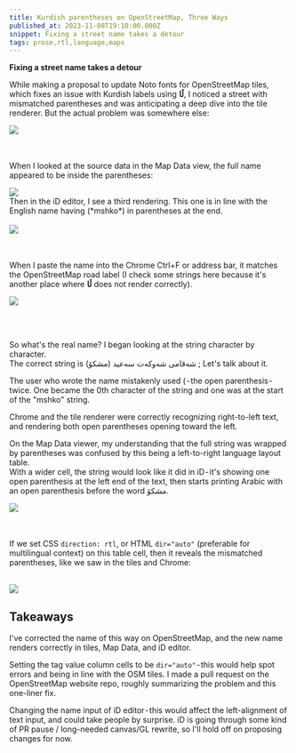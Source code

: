 ```yaml
---
title: Kurdish parentheses on OpenStreetMap, Three Ways
published_at: 2023-11-08T19:10:00.000Z
snippet: Fixing a street name takes a detour
tags: prose,rtl,language,maps
---
```


**Fixing a street name takes a detour**

While making a proposal to update Noto fonts for OpenStreetMap tiles, which fixes an issue with
Kurdish labels using **ڵا**, I noticed a street with mismatched parentheses and was anticipating a deep dive into the tile renderer. But the actual problem was somewhere else:

<img src="/blog-images/osm-1.png"/>

<br/><br/>
When I looked at the source data in the Map Data view, the full name appeared to be inside the parentheses:

<img src="/blog-images/osm-2.png"/>

<br/>
Then in the iD editor, I see a third rendering. This one is in line with the English name having (*mshko*) in parentheses at the end.
<br/><br/>

<img src="/blog-images/osm-3.png"/>

<br/><br/>
When I paste the name into the Chrome Ctrl+F or address bar, it matches the OpenStreetMap road label (I check some strings here because it's another place where **ڵا** does not render correctly).
<br/>

<img src="/blog-images/osm-4.png"/>

<br/><br/>

So what's the real name? I began looking at the string character by character.<br/>
The correct string is شەقامی شەوکەت سەعید (مشکۆ) ; Let's talk about it.

The user who wrote the name mistakenly used ( - the open parenthesis - twice. One became the 0th character of the string and one was at the start of the "mshko" string.

Chrome and the tile renderer were correctly recognizing right-to-left text, and rendering both open parentheses opening toward the left.

On the Map Data viewer, my understanding  that the full string was wrapped by parentheses was confused by this being a left-to-right language layout table.<br/>
With a wider cell, the string would look like it did in iD - it's showing one open parenthesis at the left end of the text, then starts printing Arabic with an open parenthesis before the word مشکۆ.

<img src="/blog-images/osm-5.png"/>

<br/><br/>
If we set CSS `direction: rtl`, or HTML `dir="auto"` (preferable for multilingual context) on this table cell, then it reveals the mismatched parentheses, like we saw in the tiles and Chrome:
<br/><br/>

<img src="/blog-images/osm-6.png"/>
<br/>

## Takeaways

I've corrected the name of this way on OpenStreetMap, and the new name renders correctly in tiles, Map Data, and iD editor.

Setting the tag value column cells to be `dir="auto"` - this would help spot errors and being in line with the OSM tiles. I made a pull request on the OpenStreetMap website repo, roughly summarizing the problem and this one-liner fix.

Changing the name input of iD editor - this would affect the left-alignment of text input, and could take people by surprise. iD is going through some kind of PR pause / long-needed canvas/GL rewrite, so I'll hold off on proposing changes for now.

<br/>
<br/>
<br/>
